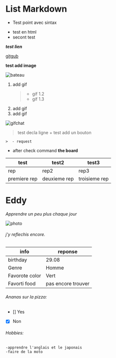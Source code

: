 # List Markdown

- Test point avec sintax

<ul>
<li>test en html</li>
<li> secont 
test </li>
</ul>

***test lien***

[gitgub](https://github.com/)

**test add image**

![bateau](https://wettoncraft.com/sites/default/files/styles/project__1200x900_/public/2022-01/quel-bateau-a-moteur-pour-quel-programme-de-navigation.jpg?itok=0Zqit_LX)

1. add gif
	> - gif 1.2
	> - gif 1.3
2. add gif
1. add gif

![gifchat](https://mir-s3-cdn-cf.behance.net/project_modules/max_1200/5eeea355389655.59822ff824b72.gif)

>test decla ligne + test add un bouton

	>  - request
- after check command
**the board**

|test|test2|test3|
|-|-|-|
|rep|rep2|rep3|
|premiere rep|deuxieme rep|troisieme rep|
 

# Eddy
*Apprendre un peu plus chaque jour*

![photo](/home/melonde-zeus/pictures/assets/Moi.jpg)

###### j'y reflechis encore.

|info|reponse|
|-|-|
|birthday|29.08|
|Genre|Homme|
|Favorote color|Vert|
|Favorti food|pas encore trouver|

###### Ananas sur la pizza:
- [] Yes
- [x] Non

###### Hobbies:
	-apprendre l'anglais et le japonais
	-faire de la moto

 
